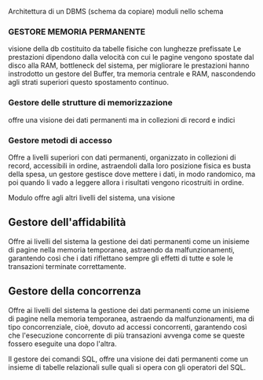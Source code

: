 Architettura di un DBMS
(schema da copiare)
moduli nello schema


### GESTORE MEMORIA PERMANENTE
visione della db costituito da tabelle fisiche con lunghezze prefissate
Le prestazioni dipendono dalla velocità con cui le pagine vengono spostate dal disco alla RAM, bottleneck del sistema, per migliorare le prestazioni hanno instrodotto un gestore del Buffer, tra memoria centrale e RAM, nascondendo agli strati superiori questo spostamento continuo.

### Gestore delle strutture di memorizzazione
offre una visione dei dati permanenti ma in collezioni di record e indici

### Gestore metodi di accesso
Offre a livelli superiori con dati permanenti, organizzato in collezioni di record, accessibili in ordine, astraendoli dalla loro posizione fisica
es busta della spesa, un gestore gestisce dove mettere i dati, in modo randomico, ma poi quando li vado a leggere allora i risultati vengono ricostruiti in ordine. 


Modulo offre agli altri livelli del sistema, una visione 


## Gestore dell'affidabilità
Offre ai livelli del sistema la gestione dei dati permanenti come un inisieme di pagine nella memoria temporanea, astraendo da malfunzionamenti, garantendo così che i dati riflettano sempre gli effetti di tutte e sole le transazioni terminate correttamente. 

## Gestore della concorrenza
Offre ai livelli del sistema la gestione dei dati permanenti come un inisieme di pagine nella memoria temporanea, astraendo da malfunzionamenti, ma di tipo concorrenziale, cioè, dovuto ad accessi concorrenti, garantendo così che l'esecuzione concorrente di più transazioni avvenga come se queste fossero eseguite una dopo l'altra.

Il gestore dei comandi SQL, offre una visione dei dati permanenti come un insieme di tabelle relazionali sulle quali si opera con gli operatori del SQL.


